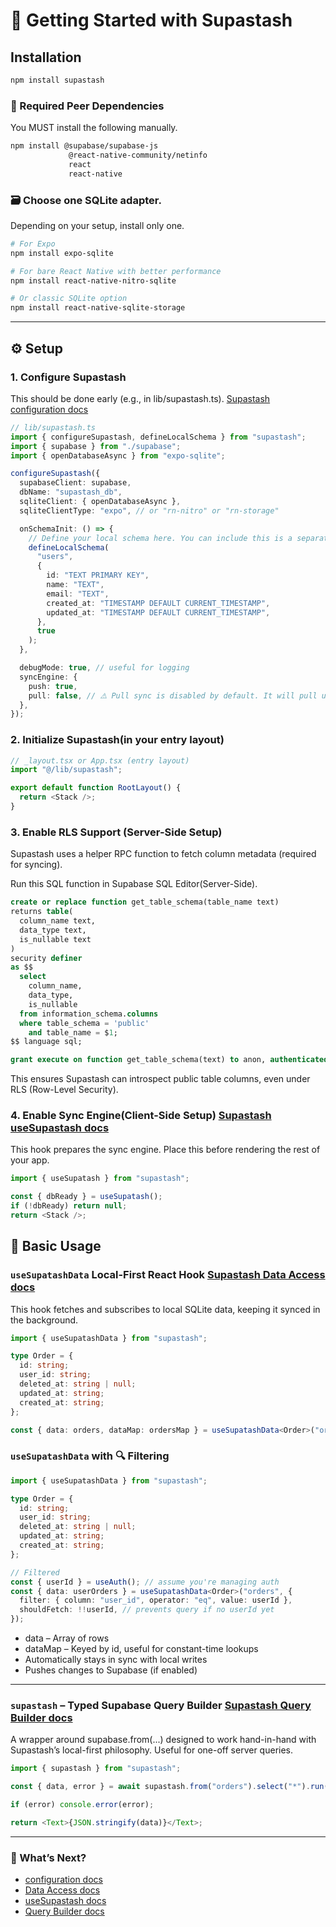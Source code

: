 # 🚀 Getting Started with Supastash

## Installation

```bash
npm install supastash
```

### 📎 Required Peer Dependencies

You MUST install the following manually.

```bash
npm install @supabase/supabase-js
             @react-native-community/netinfo
             react
             react-native

```

### 🗃️ Choose one SQLite adapter.

Depending on your setup, install only one.

```bash
# For Expo
npm install expo-sqlite

# For bare React Native with better performance
npm install react-native-nitro-sqlite

# Or classic SQLite option
npm install react-native-sqlite-storage
```

---

## ⚙️ Setup

### 1. Configure Supastash

This should be done early (e.g., in lib/supastash.ts). [Supastash configuration docs](./configuration.md)

```ts
// lib/supastash.ts
import { configureSupastash, defineLocalSchema } from "supastash";
import { supabase } from "./supabase";
import { openDatabaseAsync } from "expo-sqlite";

configureSupastash({
  supabaseClient: supabase,
  dbName: "supastash_db",
  sqliteClient: { openDatabaseAsync },
  sqliteClientType: "expo", // or "rn-nitro" or "rn-storage"

  onSchemaInit: () => {
    // Define your local schema here. You can include this is a separate file, then call it here.
    defineLocalSchema(
      "users",
      {
        id: "TEXT PRIMARY KEY",
        name: "TEXT",
        email: "TEXT",
        created_at: "TIMESTAMP DEFAULT CURRENT_TIMESTAMP",
        updated_at: "TIMESTAMP DEFAULT CURRENT_TIMESTAMP",
      },
      true
    );
  },

  debugMode: true, // useful for logging
  syncEngine: {
    push: true,
    pull: false, // ⚠️ Pull sync is disabled by default. It will pull unfiltered data from the server. Enable RLS if you want to pull filtered data.
  },
});
```

### 2. Initialize Supastash(in your entry layout)

```ts
// _layout.tsx or App.tsx (entry layout)
import "@/lib/supastash";

export default function RootLayout() {
  return <Stack />;
}
```

### 3. Enable RLS Support (Server-Side Setup)

Supastash uses a helper RPC function to fetch column metadata (required for syncing).

Run this SQL function in Supabase SQL Editor(Server-Side).

```sql
create or replace function get_table_schema(table_name text)
returns table(
  column_name text,
  data_type text,
  is_nullable text
)
security definer
as $$
  select
    column_name,
    data_type,
    is_nullable
  from information_schema.columns
  where table_schema = 'public'
    and table_name = $1;
$$ language sql;

grant execute on function get_table_schema(text) to anon, authenticated;
```

This ensures Supastash can introspect public table columns, even under RLS (Row-Level Security).

### 4. Enable Sync Engine(Client-Side Setup) [Supastash useSupastash docs](useSupastash-hook.md)

This hook prepares the sync engine. Place this before rendering the rest of your app.

```ts
import { useSupatash } from "supastash";

const { dbReady } = useSupatash();
if (!dbReady) return null;
return <Stack />;
```

## 🧪 Basic Usage

### `useSupatashData` Local-First React Hook [Supastash Data Access docs](./useSupastashData.md)

This hook fetches and subscribes to local SQLite data, keeping it synced in the background.

```ts
import { useSupatashData } from "supastash";

type Order = {
  id: string;
  user_id: string;
  deleted_at: string | null;
  updated_at: string;
  created_at: string;
};

const { data: orders, dataMap: ordersMap } = useSupatashData<Order>("orders");
```

### `useSupatashData` with 🔍 Filtering

```ts
import { useSupatashData } from "supastash";

type Order = {
  id: string;
  user_id: string;
  deleted_at: string | null;
  updated_at: string;
  created_at: string;
};

// Filtered
const { userId } = useAuth(); // assume you're managing auth
const { data: userOrders } = useSupatashData<Order>("orders", {
  filter: { column: "user_id", operator: "eq", value: userId },
  shouldFetch: !!userId, // prevents query if no userId yet
});
```

- data – Array of rows
- dataMap – Keyed by id, useful for constant-time lookups
- Automatically stays in sync with local writes
- Pushes changes to Supabase (if enabled)

---

### `supastash` – Typed Supabase Query Builder [Supastash Query Builder docs](./supastash-query-builder.md)

A wrapper around supabase.from(...) designed to work hand-in-hand with Supastash’s local-first philosophy. Useful for one-off server queries.

```ts
import { supastash } from "supastash";

const { data, error } = await supastash.from("orders").select("*").run();

if (error) console.error(error);

return <Text>{JSON.stringify(data)}</Text>;
```

---

### 🔗 What’s Next?

- [configuration docs](./configuration.md)
- [Data Access docs](./useSupastashData.md)
- [useSupastash docs](useSupastash-hook.md)
- [Query Builder docs](./supastash-query-builder.md)
